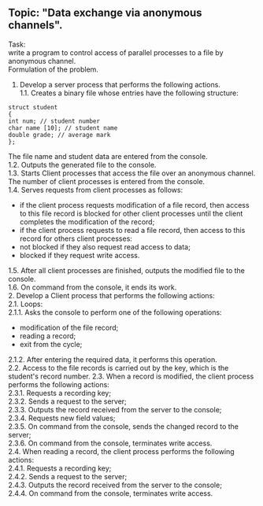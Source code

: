 ## Topic: "Data exchange via anonymous channels".

Task:<br>
write a program to control access of parallel processes to a file by anonymous channel.<br>
Formulation of the problem.
1. Develop a server process that performs the following actions.<br>
1.1. Creates a binary file whose entries have the following structure:
```
struct student
{
int num; // student number
char name [10]; // student name
double grade; // average mark
};
```
The file name and student data are entered from the console.<br>
1.2. Outputs the generated file to the console.<br>
1.3. Starts Client processes that access the file over an anonymous channel.<br>
The number of client processes is entered from the console.<br>
1.4. Serves requests from client processes as follows:<br>
- if the client process requests modification of a file record, then access to this file record is blocked for other client processes until the client completes the modification of the record;<br>
- if the client process requests to read a file record, then access to this record for others client processes:<br>
- not blocked if they also request read access to data;<br>
- blocked if they request write access.

1.5. After all client processes are finished, outputs the modified file to the console.<br>
1.6. On command from the console, it ends its work.<br>
2. Develop a Client process that performs the following actions:<br>
2.1. Loops:<br>
2.1.1. Asks the console to perform one of the following operations:<br>
- modification of the file record;
- reading a record;
- exit from the cycle;

2.1.2. After entering the required data, it performs this operation.<br>
2.2. Access to the file records is carried out by the key, which is the student's record number.
2.3. When a record is modified, the client process performs the following actions:<br>
2.3.1. Requests a recording key;<br>
2.3.2. Sends a request to the server;<br>
2.3.3. Outputs the record received from the server to the console;<br>
2.3.4. Requests new field values;<br>
2.3.5. On command from the console, sends the changed record to the server;<br>
2.3.6. On command from the console, terminates write access.<br>
2.4. When reading a record, the client process performs the following actions:<br>
2.4.1. Requests a recording key;<br>
2.4.2. Sends a request to the server;<br>
2.4.3. Outputs the record received from the server to the console;<br>
2.4.4. On command from the console, terminates write access.<br>
